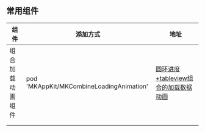 
## 常用组件

| 组件| 添加方式 | 地址 |
| --- | --- | --- |
| 组合加载动画组件 |  pod 'MKAppKit/MKCombineLoadingAnimation'  |  [圆环进度+tableview组合的加载数据动画](https://github.com/mythkiven/MKAppKit/blob/master/doc/CombineLoadingAnimation.md) 
|  |  |  |
|  |  |  |

